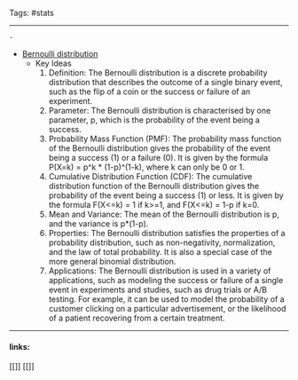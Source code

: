 
Tags: #stats 

------------------------------------------
    - 
- [Bernoulli distribution](https://en.wikipedia.org/wiki/Bernoulli_distribution)
    - Key Ideas
        1. Definition: The Bernoulli distribution is a discrete probability distribution that describes the outcome of a single binary event, such as the flip of a coin or the success or failure of an experiment.
        2. Parameter: The Bernoulli distribution is characterised by one parameter, p, which is the probability of the event being a success.
        3. Probability Mass Function (PMF): The probability mass function of the Bernoulli distribution gives the probability of the event being a success (1) or a failure (0). It is given by the formula P(X=k) = p^k * (1-p)^(1-k), where k can only be 0 or 1.
        4. Cumulative Distribution Function (CDF): The cumulative distribution function of the Bernoulli distribution gives the probability of the event being a success (1) or less. It is given by the formula F(X<=k) = 1 if k>=1, and F(X<=k) = 1-p if k=0.
        5. Mean and Variance: The mean of the Bernoulli distribution is p, and the variance is p*(1-p).
        6. Properties: The Bernoulli distribution satisfies the properties of a probability distribution, such as non-negativity, normalization, and the law of total probability. It is also a special case of the more general binomial distribution.
        7. Applications: The Bernoulli distribution is used in a variety of applications, such as modeling the success or failure of a single event in experiments and studies, such as drug trials or A/B testing. For example, it can be used to model the probability of a customer clicking on a particular advertisement, or the likelihood of a patient recovering from a certain treatment.



---------------------
#### links:
[[]]
[[]]